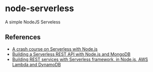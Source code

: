 # node-serverless

A simple NodeJS Serveless

## References

- [A crash course on Serverless with Node.js](https://hackernoon.com/a-crash-course-on-serverless-with-node-js-632b37d58b44)
- [Building a Serverless REST API with Node.js and MongoDB](https://hackernoon.com/building-a-serverless-rest-api-with-node-js-and-mongodb-2e0ed0638f47)
- [Building REST services with Serverless framework, in Node.js, AWS Lambda and DynamoDB](https://blog.sourcerer.io/building-rest-services-with-serverless-framework-in-node-js-aws-lambda-and-dynamodb-765beada2c57)
